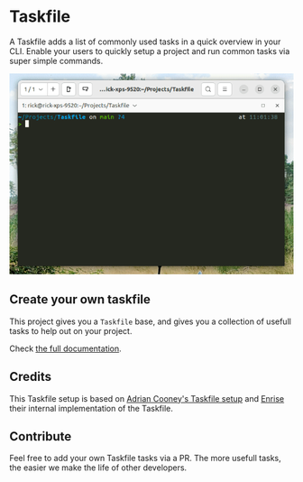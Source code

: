# Taskfile

A Taskfile adds a list of commonly used tasks in a quick overview in your CLI. Enable your users to quickly setup a
project and run common tasks via super simple commands.

![CLI Taskfile preview](./docs/images/cli-preview.gif)

## Create your own taskfile

This project gives you a `Taskfile` base, and gives you a collection of usefull tasks to help out on your project.

Check [the full documentation](https://github.com/rick-nu/Taskfile).

## Credits

This Taskfile setup is based on [Adrian Cooney's Taskfile setup](https://github.com/adriancooney/Taskfile) and
[Enrise](https://enrise.com) their internal implementation of the Taskfile.

## Contribute

Feel free to add your own Taskfile tasks via a PR. The more usefull tasks, the easier we make the life of other
developers.
